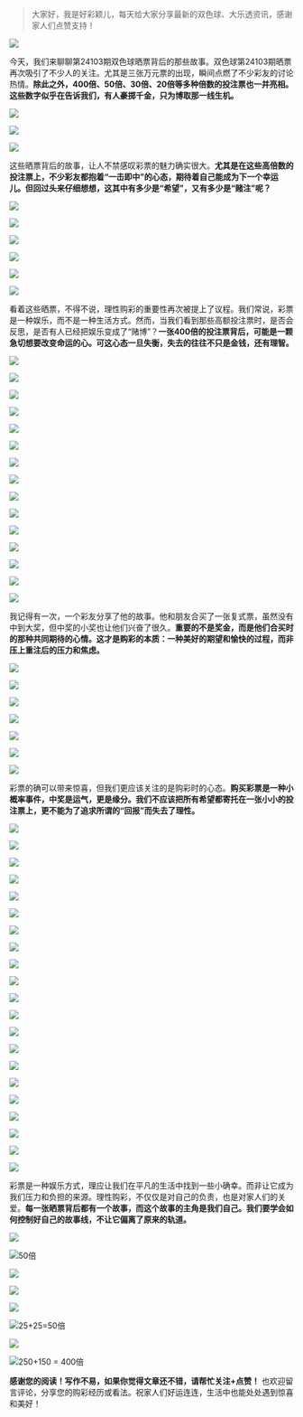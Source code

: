 > 大家好，我是好彩颖儿，每天给大家分享最新的双色球、大乐透资讯，感谢家人们点赞支持！

![](https://cdn.jsdelivr.net/gh/wangwenjie1314/PicCDN/2024-7-11/1720660897499-image.png)


今天，我们来聊聊第24103期双色球晒票背后的那些故事。双色球第24103期晒票再次吸引了不少人的关注。尤其是三张万元票的出现，瞬间点燃了不少彩友的讨论热情。**除此之外，400倍、50倍、30倍、20倍等多种倍数的投注票也一并亮相。这些数字似乎在告诉我们，有人豪掷千金，只为博取那一线生机。**



![](https://cdn.jsdelivr.net/gh/wangwenjie1314/PicCDN/2024-9-5/1725521771321-image.png)


![](https://cdn.jsdelivr.net/gh/wangwenjie1314/PicCDN/2024-9-5/1725521802018-image.png)


![](https://cdn.jsdelivr.net/gh/wangwenjie1314/PicCDN/2024-9-5/1725528290311-image.png)


这些晒票背后的故事，让人不禁感叹彩票的魅力确实很大。**尤其是在这些高倍数的投注票上，不少彩友都抱着“一击即中”的心态，期待着自己能成为下一个幸运儿。但回过头来仔细想想，这其中有多少是“希望”，又有多少是“赌注”呢？**




![](https://cdn.jsdelivr.net/gh/wangwenjie1314/PicCDN/2024-9-5/1725521922403-image.png)


![](https://cdn.jsdelivr.net/gh/wangwenjie1314/PicCDN/2024-9-5/1725521807326-image.png)


![](https://cdn.jsdelivr.net/gh/wangwenjie1314/PicCDN/2024-9-5/1725521892617-image.png)

![](https://cdn.jsdelivr.net/gh/wangwenjie1314/PicCDN/2024-9-5/1725521888256-image.png)


![](https://cdn.jsdelivr.net/gh/wangwenjie1314/PicCDN/2024-9-5/1725521939836-image.png)

![](https://cdn.jsdelivr.net/gh/wangwenjie1314/PicCDN/2024-9-5/1725527779588-image.png)



看着这些晒票，不得不说，理性购彩的重要性再次被提上了议程。我们常说，彩票是一种娱乐，而不是一种生活方式。然而，当我们看到那些高额投注票时，是否会反思，是否有人已经把娱乐变成了“赌博”？**一张400倍的投注票背后，可能是一颗急切想要改变命运的心。可这心态一旦失衡，失去的往往不只是金钱，还有理智。**


![](https://cdn.jsdelivr.net/gh/wangwenjie1314/PicCDN/2024-9-5/1725521814013-image.png)

![](https://cdn.jsdelivr.net/gh/wangwenjie1314/PicCDN/2024-9-5/1725521818343-image.png)


![](https://cdn.jsdelivr.net/gh/wangwenjie1314/PicCDN/2024-9-5/1725521881843-image.png)

![](https://cdn.jsdelivr.net/gh/wangwenjie1314/PicCDN/2024-9-5/1725521877650-image.png)


![](https://cdn.jsdelivr.net/gh/wangwenjie1314/PicCDN/2024-9-5/1725521823126-image.png)


![](https://cdn.jsdelivr.net/gh/wangwenjie1314/PicCDN/2024-9-5/1725522318625-image.png)

![](https://cdn.jsdelivr.net/gh/wangwenjie1314/PicCDN/2024-9-5/1725522273557-image.png)

![](https://cdn.jsdelivr.net/gh/wangwenjie1314/PicCDN/2024-9-5/1725522264524-image.png)

![](https://cdn.jsdelivr.net/gh/wangwenjie1314/PicCDN/2024-9-5/1725522186037-image.png)


![](https://cdn.jsdelivr.net/gh/wangwenjie1314/PicCDN/2024-9-5/1725527741405-image.png)


![](https://cdn.jsdelivr.net/gh/wangwenjie1314/PicCDN/2024-9-5/1725527750624-image.png)


![](https://cdn.jsdelivr.net/gh/wangwenjie1314/PicCDN/2024-9-5/1725527734377-image.png)


![](https://cdn.jsdelivr.net/gh/wangwenjie1314/PicCDN/2024-9-5/1725527559133-image.png)

![](https://cdn.jsdelivr.net/gh/wangwenjie1314/PicCDN/2024-9-5/1725527768093-image.png)





![](https://cdn.jsdelivr.net/gh/wangwenjie1314/PicCDN/2024-9-5/1725527788879-image.png)

我记得有一次，一个彩友分享了他的故事。他和朋友合买了一张复式票，虽然没有中到大奖，但中奖的小奖也让他们兴奋了很久。**重要的不是奖金，而是他们合买时的那种共同期待的心情。这才是购彩的本质：一种美好的期望和愉快的过程，而非压上重注后的压力和焦虑。**


![](https://cdn.jsdelivr.net/gh/wangwenjie1314/PicCDN/2024-9-5/1725522294058-image.png)




![](https://cdn.jsdelivr.net/gh/wangwenjie1314/PicCDN/2024-9-5/1725522161422-image.png)

![](https://cdn.jsdelivr.net/gh/wangwenjie1314/PicCDN/2024-9-5/1725522154692-image.png)

![](https://cdn.jsdelivr.net/gh/wangwenjie1314/PicCDN/2024-9-5/1725522140909-image.png)

![](https://cdn.jsdelivr.net/gh/wangwenjie1314/PicCDN/2024-9-5/1725522133035-image.png)

![](https://cdn.jsdelivr.net/gh/wangwenjie1314/PicCDN/2024-9-5/1725522120926-image.png)

![](https://cdn.jsdelivr.net/gh/wangwenjie1314/PicCDN/2024-9-5/1725522114655-image.png)

彩票的确可以带来惊喜，但我们更应该关注的是购彩时的心态。**购买彩票是一种小概率事件，中奖是运气，更是缘分。我们不应该把所有希望都寄托在一张小小的投注票上，更不能为了追求所谓的“回报”而失去了理性。**

![](https://cdn.jsdelivr.net/gh/wangwenjie1314/PicCDN/2024-9-5/1725527567196-image.png)

![](https://cdn.jsdelivr.net/gh/wangwenjie1314/PicCDN/2024-9-5/1725522283979-image.png)


![](https://cdn.jsdelivr.net/gh/wangwenjie1314/PicCDN/2024-9-5/1725522094211-image.png)

![](https://cdn.jsdelivr.net/gh/wangwenjie1314/PicCDN/2024-9-5/1725522087373-image.png)

![](https://cdn.jsdelivr.net/gh/wangwenjie1314/PicCDN/2024-9-5/1725522080406-image.png)


![](https://cdn.jsdelivr.net/gh/wangwenjie1314/PicCDN/2024-9-5/1725521981244-image.png)


![](https://cdn.jsdelivr.net/gh/wangwenjie1314/PicCDN/2024-9-5/1725522019443-image.png)


![](https://cdn.jsdelivr.net/gh/wangwenjie1314/PicCDN/2024-9-5/1725522073433-image.png)

![](https://cdn.jsdelivr.net/gh/wangwenjie1314/PicCDN/2024-9-5/1725522061823-image.png)

![](https://cdn.jsdelivr.net/gh/wangwenjie1314/PicCDN/2024-9-5/1725522005978-image.png)

![](https://cdn.jsdelivr.net/gh/wangwenjie1314/PicCDN/2024-9-5/1725527719670-image.png)

![](https://cdn.jsdelivr.net/gh/wangwenjie1314/PicCDN/2024-9-5/1725527713972-image.png)

![](https://cdn.jsdelivr.net/gh/wangwenjie1314/PicCDN/2024-9-5/1725527682824-image.png)

![](https://cdn.jsdelivr.net/gh/wangwenjie1314/PicCDN/2024-9-5/1725527676281-image.png)

![](https://cdn.jsdelivr.net/gh/wangwenjie1314/PicCDN/2024-9-5/1725527669047-image.png)


![](https://cdn.jsdelivr.net/gh/wangwenjie1314/PicCDN/2024-9-5/1725527626092-image.png)

![](https://cdn.jsdelivr.net/gh/wangwenjie1314/PicCDN/2024-9-5/1725527620670-image.png)

![](https://cdn.jsdelivr.net/gh/wangwenjie1314/PicCDN/2024-9-5/1725527615287-image.png)

![](https://cdn.jsdelivr.net/gh/wangwenjie1314/PicCDN/2024-9-5/1725527633346-image.png)

![](https://cdn.jsdelivr.net/gh/wangwenjie1314/PicCDN/2024-9-5/1725527643357-image.png)

![](https://cdn.jsdelivr.net/gh/wangwenjie1314/PicCDN/2024-9-5/1725527654949-image.png)

彩票是一种娱乐方式，理应让我们在平凡的生活中找到一些小确幸。而非让它成为我们压力和负担的来源。理性购彩，不仅仅是对自己的负责，也是对家人们的关爱。**每一张晒票背后都有一个故事，而这个故事的主角是我们自己。我们要学会如何控制好自己的故事线，不让它偏离了原来的轨道。**

![](https://cdn.jsdelivr.net/gh/wangwenjie1314/PicCDN/2024-9-5/1725527515547-image.png)

![50倍](https://cdn.jsdelivr.net/gh/wangwenjie1314/PicCDN/2024-9-5/1725527857127-image.png)


![](https://cdn.jsdelivr.net/gh/wangwenjie1314/PicCDN/2024-9-5/1725527524747-image.png)


![](https://cdn.jsdelivr.net/gh/wangwenjie1314/PicCDN/2024-9-5/1725527534191-image.png)

![](https://cdn.jsdelivr.net/gh/wangwenjie1314/PicCDN/2024-9-5/1725521840544-image.png)

![25+25=50倍](https://cdn.jsdelivr.net/gh/wangwenjie1314/PicCDN/2024-9-5/1725521660463-image.png)

![](https://cdn.jsdelivr.net/gh/wangwenjie1314/PicCDN/2024-9-5/1725522031915-image.png)

![250+150 = 400倍](https://cdn.jsdelivr.net/gh/wangwenjie1314/PicCDN/2024-9-5/1725522049633-image.png)


**感谢您的阅读！写作不易，如果你觉得文章还不错，请帮忙关注+点赞！** 也欢迎留言评论，分享您的购彩经历或看法。祝家人们好运连连，生活中也能处处遇到惊喜和美好！